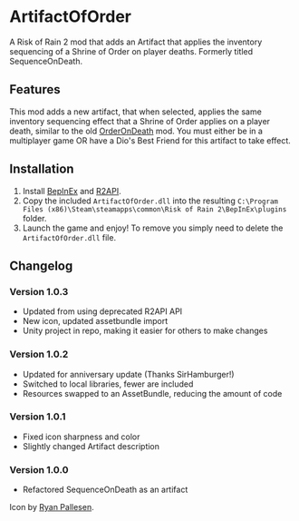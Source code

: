 # ArtifactOfOrder
A Risk of Rain 2 mod that adds an Artifact that applies the inventory sequencing of a Shrine of Order on player deaths. Formerly titled SequenceOnDeath.

## Features
This mod adds a new artifact, that when selected, applies the same inventory sequencing effect that a Shrine of Order applies on a player death, similar to the old [OrderOnDeath](https://thunderstore.io/package/Kintelligence/OrderOnDeath/) mod. You must either be in a multiplayer game OR have a Dio's Best Friend for this artifact to take effect.

## Installation
1. Install [BepInEx](https://thunderstore.io/package/bbepis/BepInExPack/) and [R2API](https://thunderstore.io/package/tristanmcpherson/R2API/).
2. Copy the included `ArtifactOfOrder.dll` into the resulting `C:\Program Files (x86)\Steam\steamapps\common\Risk of Rain 2\BepInEx\plugins` folder.
3. Launch the game and enjoy! To remove you simply need to delete the `ArtifactOfOrder.dll` file.

## Changelog
### Version 1.0.3
- Updated from using deprecated R2API API
- New icon, updated assetbundle import
- Unity project in repo, making it easier for others to make changes

### Version 1.0.2
- Updated for anniversary update (Thanks SirHamburger!)
- Switched to local libraries, fewer are included
- Resources swapped to an AssetBundle, reducing the amount of code

### Version 1.0.1
- Fixed icon sharpness and color
- Slightly changed Artifact description

### Version 1.0.0
- Refactored SequenceOnDeath as an artifact

Icon by [Ryan Pallesen](https://github.com/RyanPallesen).
